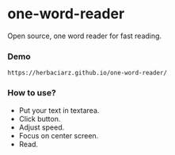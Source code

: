 # one-word-reader
Open source, one word reader for fast reading.

### Demo
```
https://herbaciarz.github.io/one-word-reader/
```

### How to use?
* Put your text in textarea.
* Click button.
* Adjust speed.
* Focus on center screen.
* Read.
